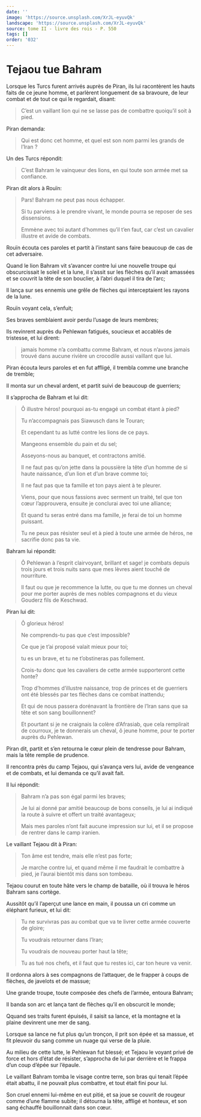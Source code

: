 ```yaml
---
date: ''
image: 'https://source.unsplash.com/XrJL-eyuvQk'
landscape: 'https://source.unsplash.com/XrJL-eyuvQk'
source: tome II - livre des rois - P. 550
tags: []
order: '032'
---
```


# Tejaou tue Bahram

Lorsque les Turcs furent arrivés auprès de Piran, ils lui racontèrent les hauts faits de ce jeune homme, et parlèrent longuement de sa bravoure, de leur combat et de tout ce qui le regardait, disant:

> C’est un vaillant lion qui ne se lasse pas de combattre quoiqu’il soit à pied.

Piran demanda:

> Qui est donc cet homme, et quel est son nom parmi les grands de l’Iran ?

Un des Turcs répondit:

> C’est Bahram le vainqueur des lions, en qui toute son armée met sa confiance.

Piran dit alors à Rouïn:

> Pars! Bahram ne peut pas nous échapper.
>
> Si tu parviens à le prendre vivant, le monde pourra se reposer de ses dissensions.
>
> Emmène avec toi autant d’hommes qu’il t’en faut, car c’est un cavalier illustre et avide de combats.

Rouïn écouta ces paroles et partit à l’instant sans faire beaucoup de cas de cet adversaire.

Quand le lion Bahram vit s’avancer contre lui une nouvelle troupe qui obscurcissait le soleil et la lune, il s’assit sur les flèches qu’il avait amassées et se couvrit la tête de son bouclier, à l’abri duquel il tira de l’arc;

Il lança sur ses ennemis une grêle de flèches qui interceptaient les rayons de la lune.

Rouïn voyant cela, s’enfuit;

Ses braves semblaient avoir perdu l’usage de leurs membres;

Ils revinrent auprès du Pehlewan fatigués, soucieux et accablés de tristesse, et lui dirent:

> jamais homme n’a combattu comme Bahram, et nous n’avons jamais trouvé dans aucune rivière un crocodile aussi vaillant que lui.

Piran écouta leurs paroles et en fut affligé, il trembla comme une branche de tremble;

Il monta sur un cheval ardent, et partit suivi de beaucoup de guerriers;

Il s’approcha de Bahram et lui dit:

> Ô illustre héros! pourquoi as-tu engagé un combat étant à pied?
>
> Tu n’accompagnais pas Siawusch dans le Touran;
>
> Et cependant tu as lutté contre les lions de ce pays.
>
> Mangeons ensemble du pain et du sel;
>
> Asseyons-nous au banquet, et contractons amitié.
>
> Il ne faut pas qu’on jette dans la poussière la tête d’un homme de si haute naissance, d’un lion et d’un brave comme toi;
>
> Il ne faut pas que ta famille et ton pays aient à te pleurer.
>
> Viens, pour que nous fassions avec serment un traité, tel que ton cœur l’approuvera, ensuite je conclurai avec toi une alliance;
>
> Et quand tu seras entré dans ma famille, je ferai de toi un homme puissant.
>
> Tu ne peux pas résister seul et à pied à toute une armée de héros, ne sacrifie donc pas ta vie.

Bahram lui répondit:

> Ô Pehlewan à l’esprit clairvoyant, brillant et sage! je combats depuis trois jours et trois nuits sans que mes lèvres aient touché de nourriture.
>
> Il faut ou que je recommence la lutte, ou que tu me donnes un cheval pour me porter auprès de mes nobles compagnons et du vieux Gouderz fils de Keschwad.

Piran lui dit:

> Ô glorieux héros!
>
> Ne comprends-tu pas que c’est impossible?
>
> Ce que je t’ai proposé valait mieux pour toi;
>
> tu es un brave, et tu ne t’obstineras pas follement.
>
> Crois-tu donc que les cavaliers de cette armée supporteront cette honte?
>
> Trop d’hommes d’illustre naissance, trop de princes et de guerriers ont été blessés par tes flèches dans ce combat inattendu;
>
> Et qui de nous passera dorénavant la frontière de l’lran sans que sa tête et son sang bouillonnent?
>
> Et pourtant si je ne craignais la colère d’Afrasiab, que cela remplirait de courroux, je te donnerais un cheval, ô jeune homme, pour te porter auprès du Pehlewan.

Piran dit, partit et s’en retourna le cœur plein de tendresse pour Bahram, mais la tête remplie de prudence.

Il rencontra près du camp Tejaou, qui s’avança vers lui, avide de vengeance et de combats, et lui demanda ce qu’il avait fait.

ll lui répondit:

> Bahram n’a pas son égal parmi les braves;
>
> Je lui ai donné par amitié beaucoup de bons conseils, je lui ai indiqué la route à suivre et offert un traité avantageux;
>
> Mais mes paroles n’ont fait aucune impression sur lui, et il se propose de rentrer dans le camp iranien.

Le vaillant Tejaou dit à Piran:

> Ton âme est tendre, mais elle n’est pas forte;
>
> Je marche contre lui, et quand même il me faudrait le combattre à pied, je l’aurai bientôt mis dans son tombeau.

Tejaou courut en toute hâte vers le champ de bataille, où il trouva le héros Bahram sans cortège.

Aussitôt qu’il l’aperçut une lance en main, il poussa un cri comme un éléphant furieux, et lui dit:

> Tu ne survivras pas au combat que va te livrer cette armée couverte de gloire;
>
> Tu voudrais retourner dans l’lran;
>
> Tu voudrais de nouveau porter haut la tête;
>
> Tu as tué nos chefs, et il faut que tu restes ici, car ton heure va venir.

Il ordonna alors à ses compagnons de l’attaquer, de le frapper à coups de flèches, de javelots et de massue;

Une grande troupe, toute composée des chefs de l’armée, entoura Bahram;

Il banda son arc et lança tant de flèches qu’il en obscurcit le monde;

Qquand ses traits furent épuisés, il saisit sa lance, et la montagne et la plaine devinrent une mer de sang.

Lorsque sa lance ne fut plus qu’un tronçon, il prit son épée et sa massue, et fit pleuvoir du sang comme un nuage qui verse de la pluie.

Au milieu de cette lutte, le Pehlewan fut blessé; et Tejaou le voyant privé de force et hors d’état de résister, s’approcha de lui par derrière et le frappa d’un coup d’épée sur l’épaule.

Le vaillant Bahram tomba le visage contre terre, son bras qui tenait l’épée était abattu, il ne pouvait plus combattre, et tout était fini pour lui.

Son cruel ennemi lui-même en eut pitié, et sa joue se couvrit de rougeur comme d’une flamme subite; il détourna la tête, affligé et honteux, et son sang échauffé bouillonnait dans son cœur.
